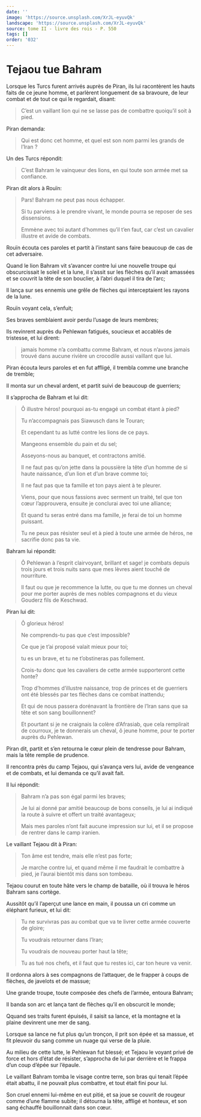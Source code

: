 ```yaml
---
date: ''
image: 'https://source.unsplash.com/XrJL-eyuvQk'
landscape: 'https://source.unsplash.com/XrJL-eyuvQk'
source: tome II - livre des rois - P. 550
tags: []
order: '032'
---
```


# Tejaou tue Bahram

Lorsque les Turcs furent arrivés auprès de Piran, ils lui racontèrent les hauts faits de ce jeune homme, et parlèrent longuement de sa bravoure, de leur combat et de tout ce qui le regardait, disant:

> C’est un vaillant lion qui ne se lasse pas de combattre quoiqu’il soit à pied.

Piran demanda:

> Qui est donc cet homme, et quel est son nom parmi les grands de l’Iran ?

Un des Turcs répondit:

> C’est Bahram le vainqueur des lions, en qui toute son armée met sa confiance.

Piran dit alors à Rouïn:

> Pars! Bahram ne peut pas nous échapper.
>
> Si tu parviens à le prendre vivant, le monde pourra se reposer de ses dissensions.
>
> Emmène avec toi autant d’hommes qu’il t’en faut, car c’est un cavalier illustre et avide de combats.

Rouïn écouta ces paroles et partit à l’instant sans faire beaucoup de cas de cet adversaire.

Quand le lion Bahram vit s’avancer contre lui une nouvelle troupe qui obscurcissait le soleil et la lune, il s’assit sur les flèches qu’il avait amassées et se couvrit la tête de son bouclier, à l’abri duquel il tira de l’arc;

Il lança sur ses ennemis une grêle de flèches qui interceptaient les rayons de la lune.

Rouïn voyant cela, s’enfuit;

Ses braves semblaient avoir perdu l’usage de leurs membres;

Ils revinrent auprès du Pehlewan fatigués, soucieux et accablés de tristesse, et lui dirent:

> jamais homme n’a combattu comme Bahram, et nous n’avons jamais trouvé dans aucune rivière un crocodile aussi vaillant que lui.

Piran écouta leurs paroles et en fut affligé, il trembla comme une branche de tremble;

Il monta sur un cheval ardent, et partit suivi de beaucoup de guerriers;

Il s’approcha de Bahram et lui dit:

> Ô illustre héros! pourquoi as-tu engagé un combat étant à pied?
>
> Tu n’accompagnais pas Siawusch dans le Touran;
>
> Et cependant tu as lutté contre les lions de ce pays.
>
> Mangeons ensemble du pain et du sel;
>
> Asseyons-nous au banquet, et contractons amitié.
>
> Il ne faut pas qu’on jette dans la poussière la tête d’un homme de si haute naissance, d’un lion et d’un brave comme toi;
>
> Il ne faut pas que ta famille et ton pays aient à te pleurer.
>
> Viens, pour que nous fassions avec serment un traité, tel que ton cœur l’approuvera, ensuite je conclurai avec toi une alliance;
>
> Et quand tu seras entré dans ma famille, je ferai de toi un homme puissant.
>
> Tu ne peux pas résister seul et à pied à toute une armée de héros, ne sacrifie donc pas ta vie.

Bahram lui répondit:

> Ô Pehlewan à l’esprit clairvoyant, brillant et sage! je combats depuis trois jours et trois nuits sans que mes lèvres aient touché de nourriture.
>
> Il faut ou que je recommence la lutte, ou que tu me donnes un cheval pour me porter auprès de mes nobles compagnons et du vieux Gouderz fils de Keschwad.

Piran lui dit:

> Ô glorieux héros!
>
> Ne comprends-tu pas que c’est impossible?
>
> Ce que je t’ai proposé valait mieux pour toi;
>
> tu es un brave, et tu ne t’obstineras pas follement.
>
> Crois-tu donc que les cavaliers de cette armée supporteront cette honte?
>
> Trop d’hommes d’illustre naissance, trop de princes et de guerriers ont été blessés par tes flèches dans ce combat inattendu;
>
> Et qui de nous passera dorénavant la frontière de l’lran sans que sa tête et son sang bouillonnent?
>
> Et pourtant si je ne craignais la colère d’Afrasiab, que cela remplirait de courroux, je te donnerais un cheval, ô jeune homme, pour te porter auprès du Pehlewan.

Piran dit, partit et s’en retourna le cœur plein de tendresse pour Bahram, mais la tête remplie de prudence.

Il rencontra près du camp Tejaou, qui s’avança vers lui, avide de vengeance et de combats, et lui demanda ce qu’il avait fait.

ll lui répondit:

> Bahram n’a pas son égal parmi les braves;
>
> Je lui ai donné par amitié beaucoup de bons conseils, je lui ai indiqué la route à suivre et offert un traité avantageux;
>
> Mais mes paroles n’ont fait aucune impression sur lui, et il se propose de rentrer dans le camp iranien.

Le vaillant Tejaou dit à Piran:

> Ton âme est tendre, mais elle n’est pas forte;
>
> Je marche contre lui, et quand même il me faudrait le combattre à pied, je l’aurai bientôt mis dans son tombeau.

Tejaou courut en toute hâte vers le champ de bataille, où il trouva le héros Bahram sans cortège.

Aussitôt qu’il l’aperçut une lance en main, il poussa un cri comme un éléphant furieux, et lui dit:

> Tu ne survivras pas au combat que va te livrer cette armée couverte de gloire;
>
> Tu voudrais retourner dans l’lran;
>
> Tu voudrais de nouveau porter haut la tête;
>
> Tu as tué nos chefs, et il faut que tu restes ici, car ton heure va venir.

Il ordonna alors à ses compagnons de l’attaquer, de le frapper à coups de flèches, de javelots et de massue;

Une grande troupe, toute composée des chefs de l’armée, entoura Bahram;

Il banda son arc et lança tant de flèches qu’il en obscurcit le monde;

Qquand ses traits furent épuisés, il saisit sa lance, et la montagne et la plaine devinrent une mer de sang.

Lorsque sa lance ne fut plus qu’un tronçon, il prit son épée et sa massue, et fit pleuvoir du sang comme un nuage qui verse de la pluie.

Au milieu de cette lutte, le Pehlewan fut blessé; et Tejaou le voyant privé de force et hors d’état de résister, s’approcha de lui par derrière et le frappa d’un coup d’épée sur l’épaule.

Le vaillant Bahram tomba le visage contre terre, son bras qui tenait l’épée était abattu, il ne pouvait plus combattre, et tout était fini pour lui.

Son cruel ennemi lui-même en eut pitié, et sa joue se couvrit de rougeur comme d’une flamme subite; il détourna la tête, affligé et honteux, et son sang échauffé bouillonnait dans son cœur.
